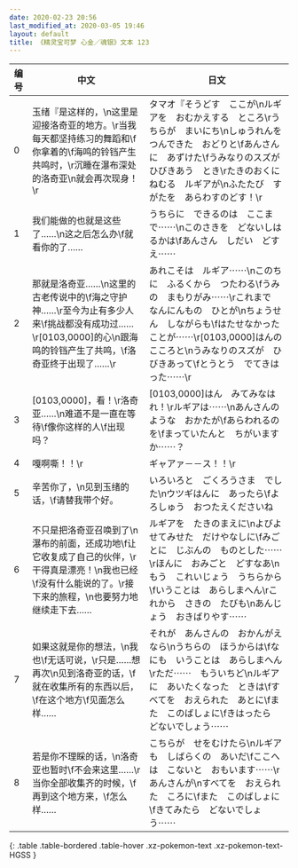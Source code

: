 ```yaml
---
date: 2020-02-23 20:56
last_modified_at: 2020-03-05 19:46
layout: default
title: 《精灵宝可梦 心金／魂银》文本 123
---
```

| 编号 | 中文 | 日文 |
| ---- | ---- | ---- |
| 0 | 玉绪『是这样的，\n这里是迎接洛奇亚的地方。\r当我每天都坚持练习的舞蹈和\f你拿着的\f海鸣的铃铛产生共鸣时，\r沉睡在瀑布深处的洛奇亚\n就会再次现身！\r | タマオ『そうどす　ここが\nルギアを　おむかえする　ところ\rうちらが　まいにち\nしゅうれんを　つんできた　おどりと\fあんさんに　あずけた\fうみなりのスズが　ひびきあう　とき\rたきのおくに　ねむる　ルギアが\nふたたび　すがたを　あらわすのどす！\r |
| 1 | 我们能做的也就是这些了……\n这之后怎么办\f就看你的了…… | うちらに　できるのは　ここまで⋯⋯\nこのさきを　どないしはるかは\fあんさん　しだい　どすえ⋯⋯ |
| 2 | 那就是洛奇亚……\n这里的古老传说中的\f海之守护神……\r至今为止有多少人来\f挑战都没有成功过……\r[0103,0000]的心\n跟海鸣的铃铛产生了共鸣，\f洛奇亚终于出现了……\r | あれこそは　ルギア⋯⋯\nこのちに　ふるくから　つたわる\fうみの　まもりがみ⋯⋯\rこれまで　なんにんもの　ひとが\nちょうせん　しながらも\fはたせなかった　ことが⋯⋯\r[0103,0000]はんの　こころと\nうみなりのスズが　ひびきあって\fとうとう　でてきはった⋯⋯\r |
| 3 | [0103,0000]，看！\r洛奇亚……\n难道不是一直在等待\f像你这样的人\f出现吗？ | [0103,0000]はん　みてみなはれ！\rルギアは⋯⋯\nあんさんのような　おかたが\fあらわれるのを\fまっていたんと　ちがいますか⋯⋯？ |
| 4 | 嘎啊嘶！！\r | ギャアァ－－ス！！\r |
| 5 | 辛苦你了，\n见到玉绪的话，\f请替我带个好。 | いろいろと　ごくろうさま　でした\nウツギはんに　あったら\fよろしゅう　おつたえくださいね |
| 6 | 不只是把洛奇亚召唤到了\n瀑布的前面，还成功地\f让它收复成了自己的伙伴，\r干得真是漂亮！\n我也已经\f没有什么能说的了。\r接下来的旅程，\n也要努力地继续走下去…… | ルギアを　たきのまえに\nよびよせてみせた　だけやなしに\fみごとに　じぶんの　ものとした⋯⋯\rほんに　おみごと　どすなあ\nもう　これいじょう　うちらから\fいうことは　あらしまへん\rこれから　さきの　たびも\nあんじょう　おきばりやす⋯⋯ |
| 7 | 如果这就是你的想法，\n我也\f无话可说，\r只是……想再次\n见到洛奇亚的话，\f就在收集所有的东西以后，\f在这个地方\f见面怎么样…… | それが　あんさんの　おかんがえなら\nうちらの　ほうからは\fなにも　いうことは　あらしまへん\rただ⋯⋯　もういちど\nルギアに　あいたくなった　ときは\fすべてを　おえられた　あとに\fまた　このばしょに\fきはったら　どないでしょう⋯⋯ |
| 8 | 若是你不理睬的话，\n洛奇亚也暂时\f不会来这里……\r当你全部收集齐的时候，\f再到这个地方来，\f怎么样…… | こちらが　せをむけたら\nルギアも　しばらくの　あいだ\fここへは　こないと　おもいます⋯⋯\rあんさんが\nすべてを　おえられた　ころに\fまた　このばしょに\fきてみたら　どないでしょう⋯⋯ |
{: .table .table-bordered .table-hover .xz-pokemon-text .xz-pokemon-text-HGSS }
